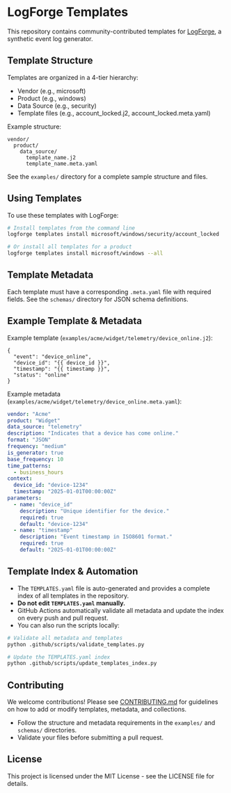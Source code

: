 # LogForge Templates

This repository contains community-contributed templates for [LogForge](https://github.com/Fulcrum-Technology-Solutions/LogForge), a synthetic event log generator.

## Template Structure

Templates are organized in a 4-tier hierarchy:
- Vendor (e.g., microsoft)
- Product (e.g., windows)
- Data Source (e.g., security)
- Template files (e.g., account_locked.j2, account_locked.meta.yaml)

Example structure:
```
vendor/
  product/
    data_source/
      template_name.j2
      template_name.meta.yaml
```

See the `examples/` directory for a complete sample structure and files.

## Using Templates

To use these templates with LogForge:

```bash
# Install templates from the command line
logforge templates install microsoft/windows/security/account_locked

# Or install all templates for a product
logforge templates install microsoft/windows --all
```

## Template Metadata

Each template must have a corresponding `.meta.yaml` file with required fields. See the `schemas/` directory for JSON schema definitions.

## Example Template & Metadata

Example template (`examples/acme/widget/telemetry/device_online.j2`):
```jinja2
{
  "event": "device_online",
  "device_id": "{{ device_id }}",
  "timestamp": "{{ timestamp }}",
  "status": "online"
}
```

Example metadata (`examples/acme/widget/telemetry/device_online.meta.yaml`):
```yaml
vendor: "Acme"
product: "Widget"
data_source: "telemetry"
description: "Indicates that a device has come online."
format: "JSON"
frequency: "medium"
is_generator: true
base_frequency: 10
time_patterns:
  - business_hours
context:
  device_id: "device-1234"
  timestamp: "2025-01-01T00:00:00Z"
parameters:
  - name: "device_id"
    description: "Unique identifier for the device."
    required: true
    default: "device-1234"
  - name: "timestamp"
    description: "Event timestamp in ISO8601 format."
    required: true
    default: "2025-01-01T00:00:00Z"
```

## Template Index & Automation

- The `TEMPLATES.yaml` file is auto-generated and provides a complete index of all templates in the repository.
- **Do not edit `TEMPLATES.yaml` manually.**
- GitHub Actions automatically validate all metadata and update the index on every push and pull request.
- You can also run the scripts locally:

```bash
# Validate all metadata and templates
python .github/scripts/validate_templates.py

# Update the TEMPLATES.yaml index
python .github/scripts/update_templates_index.py
```

## Contributing

We welcome contributions! Please see [CONTRIBUTING.md](CONTRIBUTING.md) for guidelines on how to add or modify templates, metadata, and collections.

- Follow the structure and metadata requirements in the `examples/` and `schemas/` directories.
- Validate your files before submitting a pull request.

## License

This project is licensed under the MIT License - see the LICENSE file for details.
